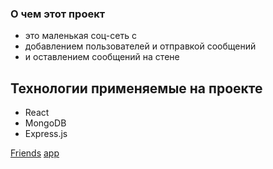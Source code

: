 ### О чем этот проект

* это маленькая соц-сеть с
* добавлением пользователей и отправкой сообщений
* и оставлением сообщений на стене

## Технологии применяемые на проекте

* React
* MongoDB
* Express.js

[Friends](friends.png)
[app](app.png)

